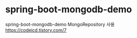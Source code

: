 # spring-boot-mongodb-demo
spring-boot-mongodb-demo
  MongoRepository 사용
  https://codejcd.tistory.com/7 
